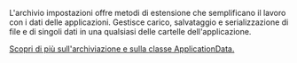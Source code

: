 ﻿L'archivio impostazioni offre metodi di estensione che semplificano il lavoro con i dati delle applicazioni. Gestisce carico, salvataggio e serializzazione di file e di singoli dati in una qualsiasi delle cartelle dell'applicazione.

[Scopri di più sull'archiviazione e sulla classe ApplicationData.](https://docs.microsoft.com/uwp/api/windows.storage.applicationdata)
